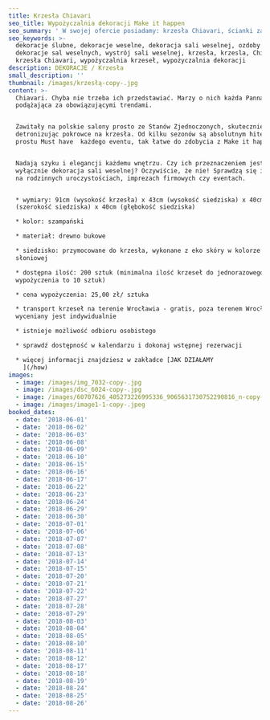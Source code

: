 ```yaml
---
title: Krzesła Chiavari
seo_title: Wypożyczalnia dekoracji Make it happen
seo_summary: ' W swojej ofercie posiadamy: krzesła Chiavari, ścianki za młodą parę, podtalerze i wiele innych weselnych dekoracji. '
seo_keywords: >-
  dekoracje ślubne, dekoracje weselne, dekoracja sali weselnej, ozdoby ślubne,
  dekoracje sal weselnych, wystrój sali weselnej, krzesła, krzesla, Chiavari,
  krzesła Chiavari, wypożyczalnia krzeseł, wypożyczalnia dekoracji
description: DEKORACJE / Krzesła
small_description: ''
thumbnail: /images/krzesłą-copy-.jpg
content: >-
  Chiavari. Chyba nie trzeba ich przedstawiać. Marzy o nich każda Panna Młoda
  podążająca za obowiązującymi trendami.


  Zawitały na polskie salony prosto ze Stanów Zjednoczonych, skutecznie
  detronizując pokrowce na krzesła. Od kilku sezonów są absolutnym hitem. To po
  prostu Must have  każdego eventu, tak łatwe do zdobycia z Make it happen.


  Nadają szyku i elegancji każdemu wnętrzu. Czy ich przeznaczeniem jest
  wyłącznie dekoracja sali weselnej? Oczywiście, że nie! Sprawdzą się idealnie
  na rodzinnych uroczystościach, imprezach firmowych czy eventach.


  * wymiary: 91cm (wysokość krzesła) x 43cm (wysokość siedziska) x 40cm
  (szerokość siedziska) x 40cm (głębokość siedziska)

  * kolor: szampański

  * materiał: drewno bukowe

  * siedzisko: przymocowane do krzesła, wykonane z eko skóry w kolorze kości
  słoniowej                  

  * dostępna ilość: 200 sztuk (minimalna ilość krzeseł do jednorazowego
  wypożyczenia to 10 sztuk)

  * cena wypożyczenia: 25,00 zł/ sztuka

  * transport krzeseł na terenie Wrocławia - gratis, poza terenem Wrocławia
  wyceniany jest indywidualnie

  * istnieje możliwość odbioru osobistego

  * sprawdź dostępność w kalendarzu i dokonaj wstępnej rezerwacji

  * więcej informacji znajdziesz w zakładce [JAK DZIAŁAMY
    ](/how)
images:
  - image: /images/img_7032-copy-.jpg
  - image: /images/dsc_6024-copy-.jpg
  - image: /images/60707626_405273226995336_9065631730752290816_n-copy-.jpg
  - image: /images/image1-1-copy-.jpeg
booked_dates:
  - date: '2018-06-01'
  - date: '2018-06-02'
  - date: '2018-06-03'
  - date: '2018-06-08'
  - date: '2018-06-09'
  - date: '2018-06-10'
  - date: '2018-06-15'
  - date: '2018-06-16'
  - date: '2018-06-17'
  - date: '2018-06-22'
  - date: '2018-06-23'
  - date: '2018-06-24'
  - date: '2018-06-29'
  - date: '2018-06-30'
  - date: '2018-07-01'
  - date: '2018-07-06'
  - date: '2018-07-07'
  - date: '2018-07-08'
  - date: '2018-07-13'
  - date: '2018-07-14'
  - date: '2018-07-15'
  - date: '2018-07-20'
  - date: '2018-07-21'
  - date: '2018-07-22'
  - date: '2018-07-27'
  - date: '2018-07-28'
  - date: '2018-07-29'
  - date: '2018-08-03'
  - date: '2018-08-04'
  - date: '2018-08-05'
  - date: '2018-08-10'
  - date: '2018-08-11'
  - date: '2018-08-12'
  - date: '2018-08-17'
  - date: '2018-08-18'
  - date: '2018-08-19'
  - date: '2018-08-24'
  - date: '2018-08-25'
  - date: '2018-08-26'
---
```


